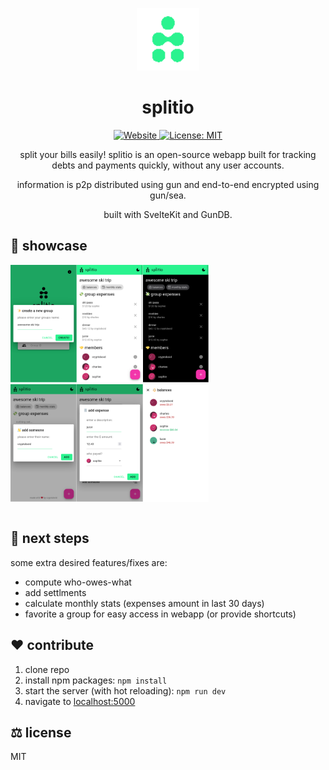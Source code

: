 
<p align="center">
    <img alt="splitio" height="100" src="./static/favicon.png">
    <h1 align="center">splitio</h1>
</p>

<p align="center">
  <a aria-label="Website" href="https://splitio.vercel.app" target="_blank">
    <img alt="Website" src="https://img.shields.io/website?down_color=red&down_message=offline&style=flat-square&up_message=up&url=https%3A%2F%2Fsplitio.vercel.app" />
  </a>
  <a aria-label="License" href="https://github.com/cryptoboid/splitio/blob/main/LICENSE" target="_blank">
    <img alt="License: MIT" src="https://img.shields.io/github/license/cryptoboid/splitio?style=flat-square" target="_blank" />
  </a>
</p>

<p align="center">
split your bills easily! splitio is an open-source webapp built for tracking debts and
payments quickly, without any user accounts.
</p>
<p align="center">
information is p2p distributed using gun and end-to-end encrypted using gun/sea.
</p>
<p align="center">
built with SvelteKit and GunDB.
</p>

## 🌟 showcase
<table>
<tr>
    <a href=""><img width="21%" src="./screenshots/screen1.png"/></a>
    <a href=""><img width="21%" src="./screenshots/screen4.png"/></a>
    <a href=""><img width="21%" src="./screenshots/screen6.png"/></a>
    <div/>
</tr>
<tr>
    <a href=""><img width="21%" src="./screenshots/screen2.png"/></a>
    <a href=""><img width="21%" src="./screenshots/screen3.png"/></a>
    <a href=""><img width="21%" src="./screenshots/screen5.png"/></a>
</tr>
</table>

## 📝 next steps

some extra desired features/fixes are:
- compute who-owes-what
- add settlments
- calculate monthly stats (expenses amount in last 30 days)
- favorite a group for easy access in webapp (or provide shortcuts)


## ❤️ contribute

1. clone repo
2. install npm packages: `npm install`
3. start the server (with hot reloading): `npm run dev`
4. navigate to [localhost:5000](http://localhost:5000)

## ⚖️ license

MIT
